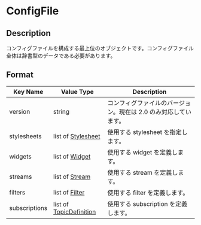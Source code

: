 # ConfigFile

## Description

コンフィグファイルを構成する最上位のオブジェクトです。コンフィグファイル全体は辞書型のデータである必要があります。

## Format

| Key Name      | Value Type                                               | Description                                                     |
| ------------- | -------------------------------------------------------- | --------------------------------------------------------------- |
| version       | string                                                   | コンフィグファイルのバージョン。現在は 2.0 のみ対応しています。 |
| stylesheets   | list of [Stylesheet](../common/stylesheet.md)            | 使用する stylesheet を指定します。                              |
| widgets       | list of [Widget](../common/widget.md)                    | 使用する widget を定義します。                                  |
| streams       | list of [Stream](../common/stream.md)                    | 使用する stream を定義します。                                  |
| filters       | list of [Filter](../common/filter.md)                    | 使用する filter を定義します。                                  |
| subscriptions | list of [TopicDefinition](../others/topic-definition.md) | 使用する subscription を定義します。                            |
